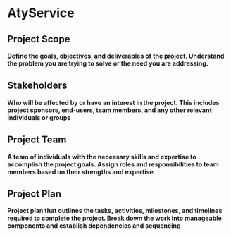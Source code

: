 # AtyService

## Project Scope

**Define the goals, objectives, and deliverables of the project. Understand the problem you are trying to solve or the need you are addressing.**

## Stakeholders

**Who will be affected by or have an interest in the project. This includes project sponsors, end-users, team members, and any other relevant individuals or groups**

## Project Team

**A team of individuals with the necessary skills and expertise to accomplish the project goals. Assign roles and responsibilities to team members based on their strengths and expertise**

## Project Plan

**Project plan that outlines the tasks, activities, milestones, and timelines required to complete the project. Break down the work into manageable components and establish dependencies and sequencing**



